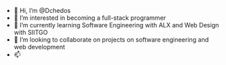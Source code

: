 - 👋 Hi, I’m @Dchedos
- 👀 I’m interested in becoming a full-stack programmer
- 🌱 I’m currently learning Software Engineering with ALX and Web Design with SIITGO
- 💞️ I’m looking to collaborate on projects on software engineering and web development
- 📫 

<!---
Dchedos/Dchedos is a ✨ special ✨ repository because its `README.md` (this file) appears on your GitHub profile.
You can click the Preview link to take a look at your changes.
--->
